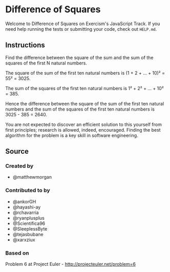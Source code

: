 # Difference of Squares

Welcome to Difference of Squares on Exercism's JavaScript Track.
If you need help running the tests or submitting your code, check out `HELP.md`.

## Instructions

Find the difference between the square of the sum and the sum of the squares of the first N natural numbers.

The square of the sum of the first ten natural numbers is
(1 + 2 + ... + 10)² = 55² = 3025.

The sum of the squares of the first ten natural numbers is
1² + 2² + ... + 10² = 385.

Hence the difference between the square of the sum of the first
ten natural numbers and the sum of the squares of the first ten
natural numbers is 3025 - 385 = 2640.

You are not expected to discover an efficient solution to this yourself from
first principles; research is allowed, indeed, encouraged. Finding the best
algorithm for the problem is a key skill in software engineering.

## Source

### Created by

- @matthewmorgan

### Contributed to by

- @ankorGH
- @hayashi-ay
- @rchavarria
- @ryanplusplus
- @Scientifica96
- @SleeplessByte
- @tejasbubane
- @xarxziux

### Based on

Problem 6 at Project Euler - http://projecteuler.net/problem=6